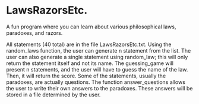 # LawsRazorsEtc.
A fun program where you can learn about various philosophical laws, paradoxes, and razors. 

All statements (40 total) are in the file LawsRazorsEtc.txt. Using the random_laws function, the user can generate n statement from the list. The user can also generate a single statement using random_law; this will only return the statement itself and not its name. The guessing_game will present n statements, and the user will have to guess the name of the law. Then, it will return the score. Some of the statements, usually the paradoxes, are actually questions. The function answer_questions allows the user to write their own answers to the paradoxes. These answers will be stored in a file determined by the user.
